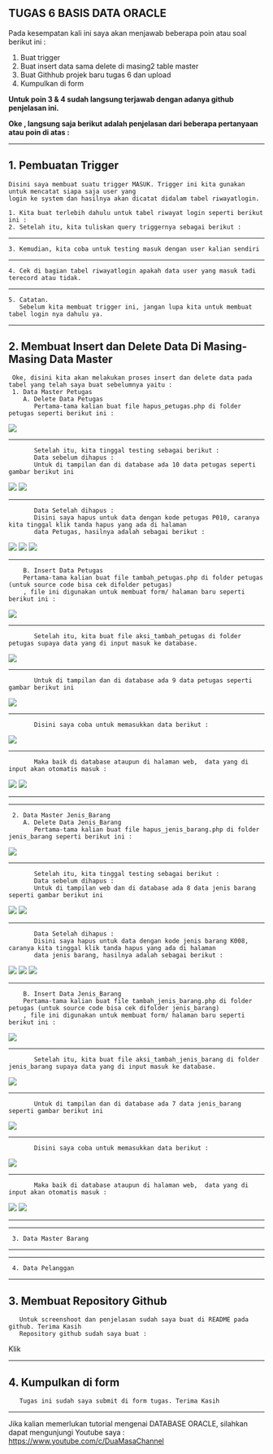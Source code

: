 ## TUGAS 6 BASIS DATA ORACLE

   Pada kesempatan kali ini saya akan menjawab beberapa poin atau soal berikut ini :
   1.	Buat trigger
   2.	Buat insert data sama delete di masing2 table master
   3.	Buat Githhub projek baru tugas 6 dan upload
   4. Kumpulkan di form
 
   **Untuk poin 3 & 4 sudah langsung terjawab dengan adanya github penjelasan ini.**
   
   **Oke , langsung saja berikut adalah penjelasan dari beberapa pertanyaan atau poin di atas :**

-------------------------------------------------------------------------------------------
##  1. Pembuatan Trigger

    Disini saya membuat suatu trigger MASUK. Trigger ini kita gunakan untuk mencatat siapa saja user yang 
    login ke system dan hasilnya akan dicatat didalam tabel riwayatlogin.
    
    1. Kita buat terlebih dahulu untuk tabel riwayat login seperti berikut ini :
    2. Setelah itu, kita tuliskan query triggernya sebagai berikut :
    
-------------------------------------------------------------------------------------------
    3. Kemudian, kita coba untuk testing masuk dengan user kalian sendiri
   

-------------------------------------------------------------------------------------------
    4. Cek di bagian tabel riwayatlogin apakah data user yang masuk tadi terecord atau tidak.
  

-------------------------------------------------------------------------------------------
    5. Catatan.
       Sebelum kita membuat trigger ini, jangan lupa kita untuk membuat tabel login nya dahulu ya.


-------------------------------------------------------------------------------------------
##  2. Membuat Insert dan Delete Data Di Masing-Masing Data Master

     Oke, disini kita akan melakukan proses insert dan delete data pada tabel yang telah saya buat sebelumnya yaitu :
     1. Data Master Petugas
        A. Delete Data Petugas
           Pertama-tama kalian buat file hapus_petugas.php di folder petugas seperti berikut ini :         
   <img src= "https://user-images.githubusercontent.com/45529723/146665480-b80904d3-114a-40c2-8259-e81a4f1b66f9.PNG" />
   
-------------------------------------------------------------------------------------------           
           Setelah itu, kita tinggal testing sebagai berikut :
           Data sebelum dihapus : 
           Untuk di tampilan dan di database ada 10 data petugas seperti gambar berikut ini
   <img src= "https://user-images.githubusercontent.com/45529723/146676711-54ef2376-dedf-47b9-8375-83877aa0da28.PNG" />
           <img src= "https://user-images.githubusercontent.com/45529723/146676754-e18b9517-ab82-412a-a4c4-d34530cd4c65.PNG" />

-------------------------------------------------------------------------------------------
           Data Setelah dihapus :
           Disini saya hapus untuk data dengan kode petugas P010, caranya kita tinggal klik tanda hapus yang ada di halaman 
           data Petugas, hasilnya adalah sebagai berikut :
   <img src= "https://user-images.githubusercontent.com/45529723/146677002-4f84369b-8af8-43ab-9481-3e3d0ce52dad.PNG" />
   <img src= "https://user-images.githubusercontent.com/45529723/146677005-f56e378b-a205-4978-b908-c5829f9a64ff.PNG" />
   <img src= "https://user-images.githubusercontent.com/45529723/146677006-482088a5-9b8e-41a1-9722-b4008ae8ba61.PNG" />

-------------------------------------------------------------------------------------------
        B. Insert Data Petugas
        Pertama-tama kalian buat file tambah_petugas.php di folder petugas (untuk source code bisa cek difolder petugas)
        , file ini digunakan untuk membuat form/ halaman baru seperti berikut ini :         
   <img src= "https://user-images.githubusercontent.com/45529723/146679562-444bdbe7-aabd-42a7-8497-72357207fc8e.PNG" />
   
-------------------------------------------------------------------------------------------           
           Setelah itu, kita buat file aksi_tambah_petugas di folder petugas supaya data yang di input masuk ke database.
   <img src= "https://user-images.githubusercontent.com/45529723/146784604-c189f578-3603-497a-a520-1e1f36125252.PNG" />
  
-------------------------------------------------------------------------------------------  
           Untuk di tampilan dan di database ada 9 data petugas seperti gambar berikut ini
  <img src= "https://user-images.githubusercontent.com/45529723/146785330-d560435b-3d6a-4103-967e-2ef62cec7c73.PNG" />

-------------------------------------------------------------------------------------------  
           Disini saya coba untuk memasukkan data berikut :
   <img src= "https://user-images.githubusercontent.com/45529723/146785323-ce787798-22c3-4dde-8a7a-d0a261d3f09c.PNG" />
    
-------------------------------------------------------------------------------------------  
           Maka baik di database ataupun di halaman web,  data yang di input akan otomatis masuk :
   <img src= "https://user-images.githubusercontent.com/45529723/146786481-33316e69-60bb-4fc3-bc51-1c0b812b34c3.PNG" />
   <img src= "https://user-images.githubusercontent.com/45529723/146786490-99583d9d-4333-4630-806f-4d8c65f5b7aa.PNG" />

-------------------------------------------------------------------------------------------            
-------------------------------------------------------------------------------------------
     2. Data Master Jenis_Barang
        A. Delete Data Jenis_Barang
           Pertama-tama kalian buat file hapus_jenis_barang.php di folder jenis_barang seperti berikut ini :         
   <img src= "https://user-images.githubusercontent.com/45529723/146789862-6d79777e-13dd-4086-89f0-067b670dc100.PNG" />
   
-------------------------------------------------------------------------------------------           
           Setelah itu, kita tinggal testing sebagai berikut :
           Data sebelum dihapus : 
           Untuk di tampilan web dan di database ada 8 data jenis barang seperti gambar berikut ini
   <img src= "https://user-images.githubusercontent.com/45529723/146789869-59a29331-a7aa-4665-ba5a-f801088c7190.PNG" />
           <img src= "https://user-images.githubusercontent.com/45529723/146789872-0ac5e79d-334e-477e-bbc3-0695f6deccbc.PNG" />

-------------------------------------------------------------------------------------------
           Data Setelah dihapus :
           Disini saya hapus untuk data dengan kode jenis barang K008, caranya kita tinggal klik tanda hapus yang ada di halaman 
           data jenis barang, hasilnya adalah sebagai berikut :
   <img src= "https://user-images.githubusercontent.com/45529723/146789876-39fa044d-ee6b-4871-8743-f224462ae33c.PNG" />
   <img src= "https://user-images.githubusercontent.com/45529723/146789880-264d7fe6-58dc-40b7-98d1-79a8523f2bb1.PNG" />
   <img src= "https://user-images.githubusercontent.com/45529723/146789882-9429095b-b69f-4773-ac40-4cfe2a94f456.PNG" />

-------------------------------------------------------------------------------------------
        B. Insert Data Jenis_Barang
        Pertama-tama kalian buat file tambah_jenis_barang.php di folder petugas (untuk source code bisa cek difolder jenis_barang)
        , file ini digunakan untuk membuat form/ halaman baru seperti berikut ini :         
   <img src= "https://user-images.githubusercontent.com/45529723/146809702-effa10e2-ad38-4880-b5bb-90df43149593.PNG" />
   
-------------------------------------------------------------------------------------------           
           Setelah itu, kita buat file aksi_tambah_jenis_barang di folder jenis_barang supaya data yang di input masuk ke database.
   <img src= "https://user-images.githubusercontent.com/45529723/146810130-9f1080ec-842a-4880-8166-571600c9c08f.PNG" />
  
-------------------------------------------------------------------------------------------  
           Untuk di tampilan dan di database ada 7 data jenis_barang seperti gambar berikut ini
  <img src= "https://user-images.githubusercontent.com/45529723/146809715-333a580d-d48b-48aa-906b-af6a5b2c9f7a.PNG" />

-------------------------------------------------------------------------------------------  
           Disini saya coba untuk memasukkan data berikut :
   <img src= "https://user-images.githubusercontent.com/45529723/146809718-d008ef6a-a3ca-45c6-9c4b-31dc57bb762e.PNG" />
    
-------------------------------------------------------------------------------------------  
           Maka baik di database ataupun di halaman web,  data yang di input akan otomatis masuk :
   <img src= "https://user-images.githubusercontent.com/45529723/146809722-341ea1f8-0791-43cf-8a4d-27188f88771b.PNG" />
   <img src= "https://user-images.githubusercontent.com/45529723/146809726-b6ae1c41-323d-43c7-b8b9-c64ef039919d.PNG" />
   
-------------------------------------------------------------------------------------------
-------------------------------------------------------------------------------------------
     3. Data Master Barang
     
------------------------------------------------------------------------------------------- 
-------------------------------------------------------------------------------------------
     4. Data Pelanggan
 
-------------------------------------------------------------------------------------------



##  3. Membuat Repository Github
       Untuk screenshoot dan penjelasan sudah saya buat di README pada github. Terima Kasih
       Repository github sudah saya buat :
       
Klik 
       
       
       
-------------------------------------------------------------------------------------------            
##  4. Kumpulkan di form
       
       Tugas ini sudah saya submit di form tugas. Terima Kasih
       
 -------------------------------------------------------------------------------------------         
Jika kalian memerlukan tutorial mengenai DATABASE ORACLE, silahkan dapat mengunjungi Youtube saya :
 https://www.youtube.com/c/DuaMasaChannel



